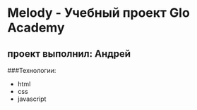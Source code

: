 # Melody - Учебный проект Glo Academy
## проект выполнил: Андрей

###Технологии:
- html
- css
- javascript
